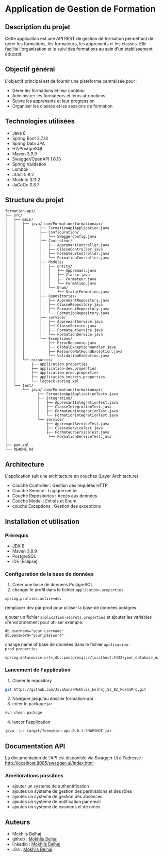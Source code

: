 # Application de Gestion de Formation

## Description du projet
Cette application est une API REST de gestion de formation permettant de gérer les formations, les formateurs, les apprenants et les classes. Elle facilite l'organisation et le suivi des formations au sein d'un établissement éducatif.

## Objectif général
L'objectif principal est de fournir une plateforme centralisée pour :
- Gérer les formations et leur contenu
- Administrer les formateurs et leurs attributions
- Suivre les apprenants et leur progression
- Organiser les classes et les sessions de formation

## Technologies utilisées
- Java 8
- Spring Boot 2.7.18
- Spring Data JPA
- H2/PostgreSQL
- Maven 3.9.9
- Swagger/OpenAPI 1.6.15
- Spring Validation
- Lombok
- JUnit 5.8.2
- Mockito 3.11.2
- JaCoCo 0.8.7

## Structure du projet
```
formation-api/
├── src/
│   ├── main/
│   │   ├── java/ com/Formation/formationapi/
│   │   │       ├── FormationApiApplication.java  
│   │   │       ├── Configuration/
│   │   │       │   └── SwaggerConfig.java
│   │   │       ├── Controleur/
│   │   │       │   ├── ApprenantController.java
│   │   │       │   ├── ClasseController.java
│   │   │       │   ├── FormateurController.java
│   │   │       │   └── FormationController.java
│   │   │       ├── Modele/
│   │   │       │   ├── entity/
│   │   │       │   │   ├── Apprenant.java
│   │   │       │   │   ├── Classe.java
│   │   │       │   │   ├── Formateur.java
│   │   │       │   │   └── Formation.java
│   │   │       │   └── Enum/
│   │   │       │       └── StatutFormation.java
│   │   │       ├── Repositories/
│   │   │       │   ├── ApprenantRepository.java
│   │   │       │   ├── ClasseRepository.java
│   │   │       │   ├── FormateurRepository.java
│   │   │       │   └── FormationRepository.java
│   │   │       ├── service/
│   │   │       │   ├── ApprenantService.java
│   │   │       │   ├── ClasseService.java
│   │   │       │   ├── FormateurService.java
│   │   │       │   └── FormationService.java
│   │   │       └── Exceptions/
│   │   │           ├── ErrorResponse.java     
│   │   │           ├── GlobalExceptionHandler.java  
│   │   │           ├── ResourceNotFoundException.java
│   │   │           └── ValidationException.java
│   │   └── resources/
│   │       ├── application.properties
│   │       ├── application-dev.properties
│   │       ├── application-prod.properties
│   │       ├── application-secrets.properties
│   │       └── logback-spring.xml
│   └── test/
│       └── java/ com/Formation/formationapi/
│              ├── FormationApiApplicationTests.java
│              ├── integration/
│              │   ├── ApprenantIntegrationTest.java
│              │   ├── ClasseIntegrationTest.java
│              │   ├── FormateurIntegrationTest.java
│              │   └── FormationIntegrationTest.java
│              └── service/
│                  ├── ApprenantServiceTest.java
│                  ├── ClasseServiceTest.java
│                  ├── FormateurServiceTest.java
│                   └── FormationServiceTest.java
|
├── pom.xml
└── README.md
```	



## Architecture
L'application suit une architecture en couches (Layer Architecture) :
- Couche Controller : Gestion des requêtes HTTP
- Couche Service : Logique métier
- Couche Repositories : Accès aux données
- Couche Model : Entités et Enum
- couche Exceptions : Gestion des exceptions


## Installation et utilisation

### Prérequis
- JDK 8 
- Maven 3.9.9
- PostgreSQL 
- IDE (Eclipse)

### Configuration de la base de données
1. Créer une base de données PostgreSQL
2. changer le profil dans le fichier `application.properties`
```
spring.profiles.active=dev

```	
remplacer dev par prod  pour utiliser la base de données postgres

ajouter un fichier `application-secrets.properties` et ajouter les variables d'environnement pour utiliser 
exemple:
```
db.username="your_username"
db.password="your_password"
```	
change name of base de données dans le fichier `application-prod.properties`
```
spring.datasource.url=jdbc:postgresql://localhost:5432/your_database_name
```	

### Lancement de l'application
1. Cloner le repository
```bash
git https://github.com/JavaAura/Mokhlis_belhaj_S3_B2_FormaPro.git
```
2. Naviguer jusqu'au dossier formation-api
3. créer le package jar
```bash
mvn clean package
```
4. lancer l'application
```bash
java -jar target/formation-api-0.0.1-SNAPSHOT.jar
```

## Documentation API
La documentation de l'API est disponible via Swagger UI à l'adresse :
[http://localhost:8085/swagger-ui/index.html](http://localhost:8085/swagger-ui/index.html)

### Améliorations possibles

- ajouter un systeme de authentification
- ajoutes un systeme de gestion des permissions et des rôles
- ajoutes un systeme de gestion des absences
- ajoutes un systeme de notification par email
- ajoutes un systeme de examens et de notes

## Auteurs
- Mokhlis Belhaj
- github : [Mokhlis Belhaj](https://github.com/BelhajMokhlis)
- linkedin : [Mokhlis Belhaj](https://www.linkedin.com/in/mokhlis-belhaj/)
- Jira : [Mokhlis Belhaj](https://belhajmokhlis.atlassian.net/jira/software/projects/FOR/boards/171)




